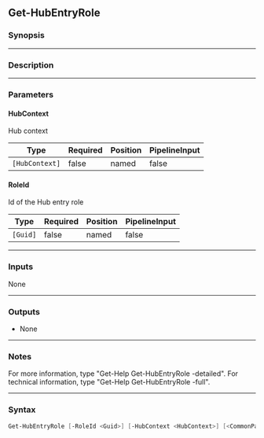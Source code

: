 Get-HubEntryRole
----------------

### Synopsis

---

### Description

---

### Parameters
#### **HubContext**
Hub context

|Type          |Required|Position|PipelineInput|
|--------------|--------|--------|-------------|
|`[HubContext]`|false   |named   |false        |

#### **RoleId**
Id of the Hub entry role

|Type    |Required|Position|PipelineInput|
|--------|--------|--------|-------------|
|`[Guid]`|false   |named   |false        |

---

### Inputs
None

---

### Outputs
* None

---

### Notes
For more information, type "Get-Help Get-HubEntryRole -detailed". For technical information, type "Get-Help Get-HubEntryRole -full".

---

### Syntax
```PowerShell
Get-HubEntryRole [-RoleId <Guid>] [-HubContext <HubContext>] [<CommonParameters>]
```
